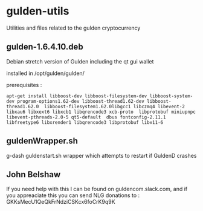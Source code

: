 # gulden-utils
Utilities and files related to the gulden cryptocurrency

## gulden-1.6.4.10.deb 

Debian stretch version of Gulden including the qt gui wallet

installed in /opt/gulden/gulden/

prerequisites :
```
apt-get install libboost-dev libboost-filesystem-dev libboost-system-dev program-options1.62-dev libboost-thread1.62-dev libboost-thread1.62.0  libboost-filesystem1.62.0libgcc1 libczmq4 libevent-2 libxau6 libxext6 libxcb1 libqrencode3 xcb-proto  libprotobuf miniupnpc libevent-pthreads-2.0-5 qt5-default  dbus fontconfig-2.11.1 libfreetype6 libxrender1 libqrencode3 libprotobuf libx11-6 
```

## guldenWrapper.sh

g-dash guldenstart.sh wrapper which attempts to restart if GuldenD crashes


## John Belshaw

If you need help with this I can be found on guldencom.slack.com, and if you appreaciate this you can send NLG donations to :
GKKsMecU1QeQkFrNdziCSKcx6foCrK9q9K

